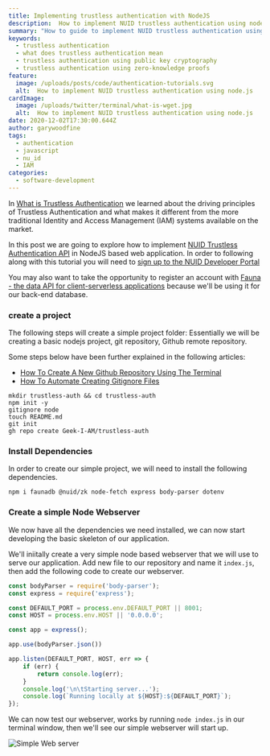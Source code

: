 ```yaml
---
title: Implementing trustless authentication with NodeJS
description:  How to implement NUID trustless authentication using node.js
summary: "How to guide to implement NUID trustless authentication using node.js"
keywords:
  - trustless authentication
  - what does trustless authentication mean
  - trustless authentication using public key cryptography
  - trustless authentication using zero-knowledge proofs
feature:
  image: /uploads/posts/code/authentication-tutorials.svg
  alt:  How to implement NUID trustless authentication using node.js
cardImage:
  image: /uploads/twitter/terminal/what-is-wget.jpg
  alt:  How to implement NUID trustless authentication using node.js
date: 2020-12-02T17:30:00.644Z
author: garywoodfine
tags:
  - authentication
  - javascript
  - nu_id
  - IAM
categories:
  - software-development
---
```


In [What is Trustless Authentication](https://geekiam.io/what-is-trustless-authentication/ "What Is Trustless Authentication") 
we learned about the driving principles of Trustless Authentication and what makes it different from the more  traditional
Identity and Access Management (IAM) systems available on the market.

In this post we are going to explore how to implement [NUID Trustless Authentication API](https://nuid.io/#/docs "NUID Documentation") in NodeJS based web 
application. In order to following along with this tutorial you will need to [sign up to the NUID Developer Portal](https://portal.nuid.io/login) 

You may also want to take the opportunity to register an account with [Fauna - the data API for client-serverless applications](https://docs.fauna.com/fauna/current/start/cloud)
because we'll be using it for our back-end database.

### create a project 
The following steps will create a simple project folder: Essentially we will be creating a basic nodejs project, 
git repository, Github remote repository.

Some steps below have been further explained in the following articles:
* [How To Create A New Github Repository Using The Terminal](https://geekiam.io/how-to-create-a-new-github-repository-using-the-terminal/ "How To Create A New Github Repository Using The Terminal | Geek.I.Am")
* [How To Automate Creating Gitignore Files](https://geekiam.io/how-to-automate-creating-gitignore-files/ "How To Automate Creating Gitignore Files | Geek.I.Am")

```shell
mkdir trustless-auth && cd trustless-auth
npm init -y
gitignore node
touch README.md
git init
gh repo create Geek-I-AM/trustless-auth
```


### Install Dependencies 
In order to create our simple project, we will need to install the following dependencies.

```shell
npm i faunadb @nuid/zk node-fetch express body-parser dotenv 
```

### Create a simple Node Webserver

We now have all the dependencies we need installed, we can now start developing the basic skeleton of our application.

We'll iniitally create a very simple node based webserver that we will use to serve our application. Add new file
to our repository and name it `index.js`, then add the following code to create our webserver.


```javascript
const bodyParser = require('body-parser');
const express = require('express');

const DEFAULT_PORT = process.env.DEFAULT_PORT || 8001;
const HOST = process.env.HOST || '0.0.0.0';

const app = express();

app.use(bodyParser.json())

app.listen(DEFAULT_PORT, HOST, err => {
    if (err) {
        return console.log(err);
    }
    console.log('\n\tStarting server...');
    console.log(`Running locally at ${HOST}:${DEFAULT_PORT}`);
});
```

We can now test our webserver, works by running `node index.js` in our terminal window, then we'll see our simple 
webserver will start up.

![Simple Web server](/uploads/trustless-auth-terminal.png "Trustless Authentication")

